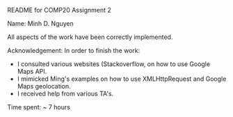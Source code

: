 README for COMP20 Assignment 2

Name: Minh D. Nguyen

All aspects of the work have been correctly implemented.

Acknowledgement: In order to finish the work:
- I consulted various websites (Stackoverflow, on how to use Google Maps API.
- I mimicked Ming's examples on how to use XMLHttpRequest and Google Maps geolocation.
- I received help from various TA's.

Time spent: ~ 7 hours